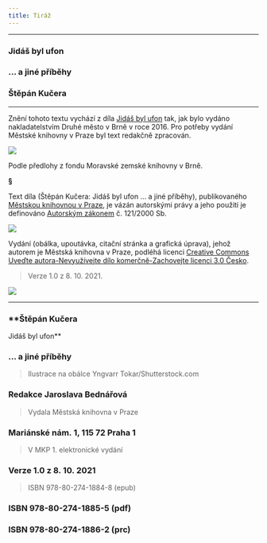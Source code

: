```yaml
---
title: Tiráž
---
```


***

### Jidáš byl ufon

### … a jiné příběhy

### Štěpán Kučera


***

Znění tohoto textu vychází z díla [Jidáš byl ufon](https://search.mlp.cz/cz/titul/jidas-byl-ufon/4224944/#book-content) tak, jak bylo vydáno nakladatelstvím Druhé město v Brně v roce 2016. Pro potřeby vydání Městské knihovny v Praze byl text redakčně zpracován.

![](../Images/MZK_logo_tyrkys_transparent.jpg)

Podle předlohy z fondu Moravské zemské knihovny v Brně.

**§**

Text díla (Štěpán Kučera: Jidáš byl ufon ... a jiné příběhy), publikovaného [Městskou knihovnou v Praze](https://www.mlp.cz/cz/), je vázán autorskými právy a jeho použití je definováno [Autorským zákonem](https://www.mkcr.cz/predpisy-zakonu-709.html) č. 121/2000 Sb.

![](../Images/image001.jpg)

Vydání (obálka, upoutávka, citační stránka a grafická úprava), jehož autorem je Městská knihovna v Praze, podléhá licenci [Creative Commons Uveďte autora-Nevyužívejte dílo komerčně-Zachovejte licenci 3.0 Česko](https://creativecommons.org/licenses/by-nc-sa/3.0/cz/).

> Verze 1.0 z 8. 10. 2021.

  

![](../Images/image002.jpg)


***

### **Štěpán Kučera  
Jidáš byl ufon**

### … a jiné příběhy

  

> Ilustrace na obálce Yngvarr Tokar/Shutterstock.com

### Redakce Jaroslava Bednářová

  

> Vydala Městská knihovna v Praze

### Mariánské nám. 1, 115 72 Praha 1

  

> V MKP 1. elektronické vydání

### Verze 1.0 z 8. 10. 2021

  

> ISBN 978-80-274-1884-8 (epub)

### ISBN 978-80-274-1885-5 (pdf)

### ISBN 978-80-274-1886-2 (prc)
